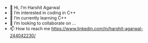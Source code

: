 - 👋 Hi, I’m Harshit Agarwal
- 👀 I’m interested in coding in C++
- 🌱 I’m currently learning C++
- 💞️ I’m looking to collaborate on ...
- 📫 How to reach me https://www.linkedin.com/in/harshit-agarwal-244042230/
  
<!---
harshitagrwal/harshitagrwal is a ✨ special ✨ repository because its `README.md` (this file) appears on your GitHub profile.
You can click the Preview link to take a look at your changes.
--->
